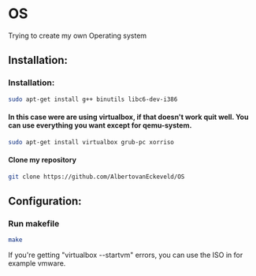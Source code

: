 # OS
Trying to create my own Operating system

## Installation:

### Installation: 
```bash
sudo apt-get install g++ binutils libc6-dev-i386
```
#### In this case were are using virtualbox, if that doesn't work quit well. You can use everything you want except for qemu-system.
```bash
sudo apt-get install virtualbox grub-pc xorriso
```
#### Clone my repository
```bash
git clone https://github.com/AlbertovanEckeveld/OS
```

## Configuration:

### Run makefile

```bash
make
```
If you're getting "virtualbox --startvm" errors, you can use the ISO in for example vmware.